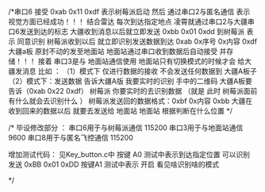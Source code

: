 
/*串口6 接受 0xab 0x11 0xdf 表示树莓派启动 
然后 通过串口2与匿名通信 表示 视觉方面已经成功！！！
结合雷达 每次到达指定地点 凌霄就通过串口2与大疆串口6发送到达的标志 
大疆收到消息以后就立即发送 0xbb 0x01 0xdd 到树莓派 表示 同意识别 
树莓派收到以后 就立即识别发送数据到达 0xab 0x序号 0x内容 0xdf
大疆a板 原封不动的发至地面站 地面站通过串口收到数据后自动接受 并存储！！！
接着 串口3是与 地面站通信使用 地面站只有切换模式的时候才会 给大疆发消息 
比如 ：
（1）模式下 仅进行数据的接收 不会发送任何数据到 大疆A板子 
（2）模式下：发送数据 告诉大疆A版 我要实时的识别 手中的二维码 
大疆A板要告诉（0xab 0x22 0xdf） 树莓派 你要实时的去识别数据 （就是 此时 树莓派面前有什么就会去识别什么 ） 
树莓派发送回的数据格式：0xbf 0x内容 0xbb
大疆在收到回来的数据以后 就要去发送给 地面站
地面站 根据判断在什么位置
*/

/*
毕设修改部分 ：
串口6用于与树莓派通信  115200 
串口3用于与地面站通信   9600
串口8用于与匿名飞控通信  115200



增加测试代码：
见Key_button.c中
按键 A0 测试中表示到达指定位置 可以识别 发送  0xBB 0x01 0xDD
按键A1 测试中表示 开启 看见啥识别啥的模式 





*/